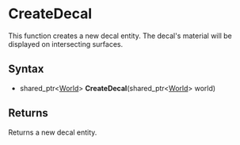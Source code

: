 # CreateDecal

This function creates a new decal entity. The decal's material will be displayed on intersecting surfaces.

## Syntax

- shared_ptr<[World](World.md)\> **CreateDecal**(shared_ptr<[World](World.md)\> world)

## Returns

Returns a new decal entity.
